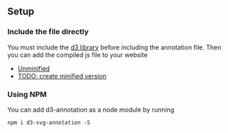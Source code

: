 ## Setup

### Include the file directly

You must include the [d3 library](http://d3js.org/) before including the annotation file. Then you can add the compiled js file to your website

- [Unminified](https://github.com/susielu/d3-annotation/blob/master/d3-annotation.js)
- [TODO: create minified version](https://github.com/susielu/d3-annotation/blob/master/d3-annotation.min.js)

### Using NPM

You can add d3-annotation as a node module by running

<pre><code>npm i d3-svg-annotation -S</code></pre>

